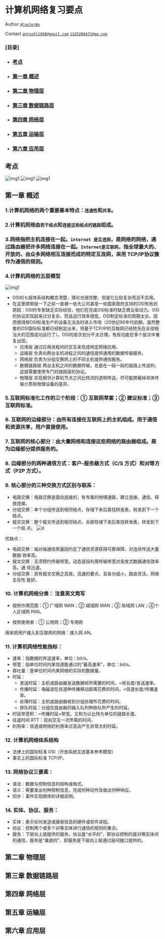 # 计算机网络复习要点

Author [`@CasterWx`](https://github.com/CasterWx)

Contact [`antzuhl1998@gmail.com`](antzuhl1998@gmail.com)  [`1325200471@qq.com`](1325200471@qq.com)

### [目录]
* ### [考点](#ch00)
* ### [第一章 概述](#ch01)
* ### [第二章 物理层](#ch02)
* ### [第三章 数据链路层](#ch03)
* ### [第四章 网络层](#ch04)
* ### [第五章 运输层](#ch05)
* ### [第六章 应用层](#ch06)

## <span id="ch00">考点</span>

![img1](img/1.jpg)
![img1](img/2.jpg)
![img1](img/3.jpg)

## <span id="ch01">第一章 概述</span>

### 1.计算机网络的两个重要基本特点：`连通性`和`共享`。

### 2.计算机网络由`若干结点`和`连接这些结点的链路`组成。

### 3.网络指把主机连接在一起。`internet 是互连网`，是网络的网络，通过路由器把许多网络连接在一起。`Internet是互联网`，指全球最大的、开放的、由众多网络相互连接而成的特定互连网，采用 TCP/IP协议簇作为通信的规则。

### 4.计算机网络的五层模型

![img1](img/4.png)

* OSI的七层体系结构概念清楚，理论也很完整，但是它比较复杂而且不实用。
* 在这里顺带提一下之前一直被一些大公司甚至一些国家政府支持的OSI失败的原因：OSI的专家缺乏实际经验，他们在完成OSI标准时缺乏商业驱动力。OSI的协议实现起来过分复杂，而且运行效率很低。OSI制定标准的周期太长，因而使得按OSI标准生产的设备无法及时进入市场（20世纪90年代初期，虽然整套的OSI国际标准都已经制定出来，但基于TCP/IP的互联网已经抢先在全球相当大的范围成功运行了）。OSI的层次划分不太合理，有些功能在多个层次中重复出现。
    * 应用层 通过应用进程间的交互来完成特定网络应用。
    * 运输层 负责向两台主机进程之间的通信提供通用的数据传输服务。
    * 网络层 负责为分组交换网上的不同主机提供通信服务。
    * 数据链路层 两台主机之间的数据传输，总是在一段一段的链路上传送的，这就需要使用专门的链路层的协议。
    * 物理层 实现相邻计算机节点之间比特流的透明传送，尽可能屏蔽掉具体传输介质和物理设备的差异。

### 5.互联网标准化工作的三个阶段：① 互联网草案；② 建议标准；③ 互联网标准。

### 6. 互联网的边缘部分：由所有连接在互联网上的主机组成。用于通信和资源共享，用户直接使用。

### 7. 互联网的核心部分：由大量网络和连接这些网络的路由器组成。是为边缘部分提供服务的。

### 8. 边缘部分的两种通信方式：客户-服务器方式（C/S 方式）和对等方式（P2P 方式）。

### 9. 核心部分的三种交换方式区别与联系：

* 电路交换：电路交换是面向连接的，有专属的物理通路，建立连接、通信、释放连接。
* 分组交换：单个分组传送到相邻结点，存储下来后查找转发表，转发到下一个结点。
* 报文交换：整个报文传送到相邻结点，全部存储下来后查找转发表，转发到下一个结
点。
![d](img/5.png)

优缺点：
* 电路交换：端对端通信质量因约定了通信资源获得可靠保障，对连续传送大量数据
效率高。
* 报文交换：无须预约传输带宽，动态逐段利用传输带宽对突发式数据通信效率高，通
信迅速。
* 分组交换：具有报文交换之高效、迅速的要点，且各分组小，路由灵活，网络生存性
能好。

### 10. 计算机网络分类： 注意英文简写

* 按照作用范围：① 广域网 WAN；② 城域网 MAN；③ 局域网 LAN；④个人区域网 PAN。

* 按照使用者：① 公用网；② 专用网

用来把用户接入到互联网的网络：接入网 AN。

### 11. 计算机网络性能指标：

* 速率：指数据的传送速率，单位：bit/s。
* 带宽：指单位时间内某信道能通过的“最高速率”，单位：bit/s。
* 吞吐量：是单位时间内某网络的实际的数据量。
* 时延：
  * 发送时延：主机或路由器发送数据帧所需要的时间，=帧长度/发送速率。
  * 传播时延：电磁波在信道种传播移动距离花费的时间，=信道长度/传播速率。
  * 处理时延：主机或路由器收到分组处理所花费的时间。
  * 排队时延：分组在路由器的输入队列种排队所产生的时延。
* 时延带宽积：=传播时延×带宽。又称为以比特为单位的链路长度。
* 往返时间 RTT：双向交互一次所需的时间。
* 利用率：信道或网络的利用率过高会产生非常大的时延。

### 12. 计算机网络体系结构

* 法律上的国际标准 OSI（开放系统互连基本参考模型）
* 事实上的国际标准 TCP/IP。

### 13. 网络协议三要素：

* 语法：数据与控制信息的结构或格式。
* 语义：需要发出何种控制信息，完成何种动作及做出何种响应。
* 同步：事件实现顺序的详细说明。

### 14. 实体、协议、服务：

* 实体：表示任何发送或接收信息的硬件或软件进程。
* 协议：控制两个或多个对等实体进行通信的规则的集合。 
* 服务：下层向上层提供的服务。协议是“水平的”，即协议控制的是对等实体间的通信。服务是“垂直的”，即服务是下层向上层通过层间接口提供的。

## <span id="ch02">第二章 物理层</span>

## <span id="ch03">第三章 数据链路层</span>

## <span id="ch04">第四章 网络层</span>

## <span id="ch05">第五章 运输层</span>

## <span id="ch06">第六章 应用层</span>